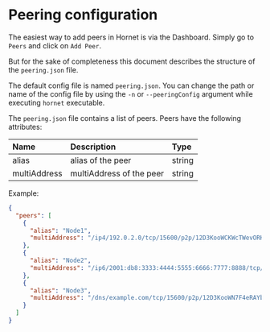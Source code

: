 # Peering configuration

The easiest way to add peers in Hornet is via the Dashboard. Simply go to `Peers` and click on `Add Peer`.

But for the sake of completeness this document describes the structure of the `peering.json` file.

The default config file is named `peering.json`. You can change the path or name of the config file by using the `-n` or `--peeringConfig` argument while executing `hornet` executable.

The `peering.json` file contains a list of peers. Peers have the following attributes:

| Name         | Description                                 | Type   |
| :----------- | :------------------------------------------ | :----- |
| alias        | alias of the peer                          | string |
| multiAddress | multiAddress of the peer                    | string |

Example:

```json
{
  "peers": [
    {
      "alias": "Node1",
      "multiAddress": "/ip4/192.0.2.0/tcp/15600/p2p/12D3KooWCKWcTWevORKa2KEBputEGASvEBuDfRDSbe8t1DWugUmL"
    },
    {
      "alias": "Node2",
      "multiAddress": "/ip6/2001:db8:3333:4444:5555:6666:7777:8888/tcp/16600/p2p/12D3KooWJDqHjhd8us8XdbKy1Adp5nV6XoI7XhjZbPWAfbAbkLbH"
    },
    {
      "alias": "Node3",
      "multiAddress": "/dns/example.com/tcp/15600/p2p/12D3KooWN7F4eRAYbavnasME8WGXwkrpzWWoZSXfNSEpudmWi9YP"
    }
  ]
}
```
